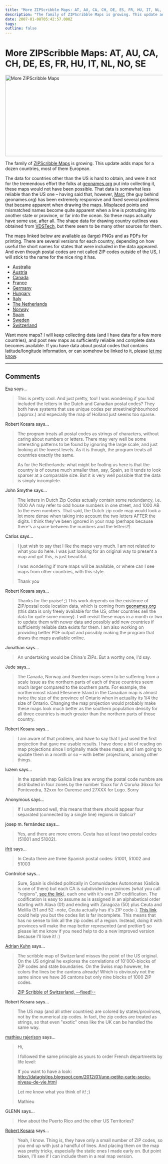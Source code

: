 ```yaml
---
title: "More ZIPScribble Maps: AT, AU, CA, CH, DE, ES, FR, HU, IT, NL, NO, SE"
description: "The family of ZIPScribble Maps is growing. This update adds maps for a dozen countries, most of them European."
date: 2007-01-08T05:42:57.000Z
tags: 
outline: false
---
```


# More ZIPScribble Maps: AT, AU, CA, CH, DE, ES, FR, HU, IT, NL, NO, SE

<a href="http://eagereyes.org/Applications/MoreZIPScribbleMaps.html"><img title="More ZIPScribble Maps" src="http://eagereyes.org/media/attachments/MoreZIPScribbleMaps.jpg" alt="More ZIPScribble Maps" width="600" height="260" border="0" /></a>

The family of <a href="http://eagereyes.org/topics/ZIPScribbleMaps">ZIPScribble Maps</a> is growing. This update adds maps for a dozen countries, most of them European.

The data for countries other than the US is hard to obtain, and were it not for the tremendous effort the folks at <a href="http://geonames.org/">geonames.org</a> put into collecting it, these maps would not have been possible. That data is somewhat less reliable than the US one – having said that, however, <a href="http://www.monte-bre.ch/">Marc</a> (the guy behind geonames.org) has been extremely responsive and fixed several problems that became apparent when drawing the maps. Misplaced points and mismatched names become quite apparent when a line is protruding into another state or province, or far into the ocean. So these maps actually have some use, after all. The shape data for drawing country outlines was obtained from <a href="http://www.vdstech.com/map_data.htm">VDSTech</a>, but there seem to be many other sources for them.

The maps linked below are available as (large) PNGs and as PDFs for printing. There are several versions for each country, depending on how useful the short names for states that were included in the data appeared. And even though postal codes are not called ZIP codes outside of the US, I will stick to the name for the nice ring it has.
<ul>
	<li><a href="http://eagereyes.org/zipscribble-maps/australia">Australia</a></li>
	<li><a href="http://eagereyes.org/zipscribble-maps/austria">Austria</a></li>
	<li><a href="http://eagereyes.org/zipscribble-maps/canada">Canada</a></li>
	<li><a href="http://eagereyes.org/zipscribble-maps/france">France</a></li>
	<li><a href="http://eagereyes.org/zipscribble-maps/germany">Germany</a></li>
	<li><a href="http://eagereyes.org/zipscribble-maps/hungary">Hungary</a></li>
	<li><a href="http://eagereyes.org/zipscribble-maps/italy">Italy</a></li>
	<li><a href="http://eagereyes.org/zipscribble-maps/netherlands">The Netherlands</a></li>
	<li><a href="http://eagereyes.org/zipscribble-maps/norway">Norway</a></li>
	<li><a href="http://eagereyes.org/zipscribble-maps/spain">Spain</a></li>
	<li><a href="http://eagereyes.org/zipscribble-maps/sweden">Sweden</a></li>
	<li><a href="http://eagereyes.org/zipscribble-maps/switzerland">Switzerland</a></li>
</ul>
Want more maps? I will keep collecting data (and I have data for a few more countries), and post new maps as sufficiently reliable and complete data becomes available. If you have data about postal codes that contains latitude/longitude information, or can somehow be linked to it, please <a href="http://eagereyes.org/contact">let me know</a>.


---
## Comments

<a href="http://science.easternblot.net" rel="nofollow noopener" target="_blank">Eva</a> says…
>	This is pretty cool. And just pretty, too! I was wondering if you had included the letters in the Dutch and Canadian postal codes? They both have systems that use unique codes per street/neighbourhood (approx.) and especially the map of Holland just seems too sparse.

Robert Kosara says…
>	<p>The program treats all postal codes as strings of characters, without caring about numbers or letters. There may very well be some interesting patterns to be found by ignoring the large scale, and just looking at the lowest levels. As it is though, the program treats all countries exactly the same.</p><p>As for the Netherlands: what might be fooling us here is that the country is of course much smaller than, say, Spain, so it tends to look sparser at a comparable size. But it is very well possible that the data is simply incomplete.</p>

John Smythe says…
>	The letters in Dutch Zip Codes actually contain some redundancy, i.e. 1000 AA may refer to odd house numbers in one street, and 1000 AB to the even numbers.  That said, the Dutch zip code map would look a lot more dense when taking into account the two letters AFTER the digits.  I think they've been ignored in your map (perhaps because there's a space between the numbers and the letters?).

Carlos says…
>	I just wish to say that I like the maps very much.  I am not related to what you do here.  I was just looking for an original way to present a map and got this, is just beautiful.
>	
>	I was wondering if more maps will be available, or where can I see maps from other countries, with this style.
>	
>	Thank you

Robert Kosara says…
>	<p>
>	Thanks for the praise! ;) This work depends on the existence of ZIP/postal code location data, which is coming from <a href="http://www.geonames.org/">geonames.org</a>
>	(this data is only freely available for the US, other countries sell
>	the data for quite some money). I will revisit these maps in a month or
>	two to update them with newer data and possibly add new countries if
>	sufficiently reliable data exists for them. I am also working on
>	providing better PDF output and possibly making the program that draws
>	the maps available online.
>	</p>
>	

Jonathan says…
>	An undertaking would be China's ZIPs. But a worthy one, I'd say.

Jude says…
>	The Canada, Norway and Sweden maps seem to be suffering from a scale issue as the northern parts of each of these countries seem much larger compared to the southern parts. For example, the northernmost island Ellesmere Island in the Canadian map is almost twice the size of the province of Ontario when in actuality its 1/4 the size of Ontario. Changing the map projection would probably make these maps look much better as the southern population density for all three countries is much greater than the northern parts of those country.

Robert Kosara says…
>	<p>
>	I am aware of that problem, and have to say that I just used the first projection that gave me usable results. I have done a bit of reading on map projections since I originally made these maps, and I am going to update them in a month or so – with better projections, among other things. 
>	</p>
>	

luzem says…
>	In the spanish map Galicia lines are wrong the postal code numbre are distributed in four zones by the number 15xxx for A Coruña 36xxx for Pontevedra, 32xxx for Ourense and 27XXX for Lugo.
>	Sorry

Anonymous says…
>	If I understood well, this means that there should appear four separated (connected by a single line) regions in Galicia? 

josep m. fernández says…
>	Yes, and there are more errors. Ceuta has at least two postal codes (51001 and 51002).

<a href="http://cinemafriki.blogaliza.org" rel="nofollow noopener" target="_blank">ifrit</a> says…
>	In Ceuta there are three Spanish postal codes: 51001, 51002 and 51003

Controlcé says…
>	Sure, Spain is divided politically in Comunidades Autonomas (Galicia is one of them) but each CA is subdivided in provinces (what you call "regions", <a href="http://en.wikipedia.org/wiki/Provinces_of_Spain">see the link</a>), each one with it's own ZIP codification. The codification is easy to assume as is assigned in an alphabetical order starting with Alava (01) and ending with Zaragoza (50) plus Ceuta and Melilla (51 and 52 -note, Ceuta actually has it's ZIP code-). <a href="http://en.wikipedia.org/wiki/List_of_postal_codes_in_Spain">This link</a> could help you but the codes list is far incomplete. This means that has no sense to link all the zip codes of a region. Instead, doing it with provinces will make the map better represented (and prettier!) so please let me know if you need help to do a new improved version because I'll love it! :)
>	

<a href="http://www.iam.unibe.ch/~akuhn/blog" rel="nofollow noopener" target="_blank">Adrian Kuhn</a> says…
>	The scribble map of Switzerland misses the point of the US original. On the US original he explores the correlations of 10'000-blocks of ZIP codes and state boundaries. On the Swiss map however, he colors the lines be the cantons already! Which is obviously not the same since we have 26 cantons but only nine blocks of 1000 ZIP codes. 
>	
>	<a href="http://www.iam.unibe.ch/~akuhn/blog/2008/10/zip-code-map-of-switzerland/">ZIP Scribble of Switzerland, --fixed!--</a>

Robert Kosara says…
>	<p>The US map (and all other countries) are colored by states/provinces, not by the numerical zip codes. In fact, the zip codes are treated as strings, so that even "exotic" ones like the UK can be handled the same way.</p>

<a href="http://datagistips.blogspot.com/" rel="nofollow noopener" target="_blank">mathieu rajerison</a> says…
>	Hi,
>	
>	I followed the same principle as yours to order French departments by life level:
>	
>	If you want to have a look:
>	http://datagistips.blogspot.com/2012/01/une-petite-carte-socio-niveau-de-vie.html
>	
>	Let me know what you think of it! ;)
>	
>	Mathieu

GLENN says…
>	How about the Puerto Rico and the other US Territories?

<a href="http://eagereyes.org/about" rel="nofollow noopener" target="_blank">Robert Kosara</a> says…
>	Yeah, I know. Thing is, they have only a small number of ZIP codes, so you end up with just a handful of lines. And placing them on the map was pretty tricky, especially the static ones I made early on. But point taken, I'll see if I can include them in a real map version.


